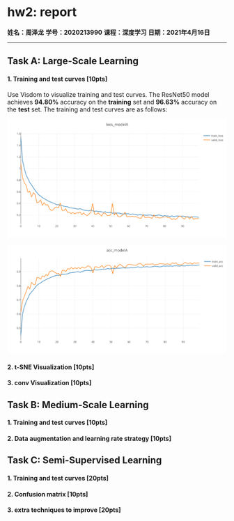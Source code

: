 # hw2: report

**姓名：周泽龙**
**学号：2020213990**
**课程：深度学习**
**日期：2021年4月16日**

------

## Task A: Large-Scale Learning

#### 1. Training and test curves [10pts]

Use Visdom to visualize training and test curves. The ResNet50 model achieves **94.80%** accuracy on the **training** set and **96.63%** accuracy on the **test** set. The training and test curves are as follows:

![loss_modelA](hw2_report_2020213990.assets/loss_modelA.svg)

![acc_modelA](hw2_report_2020213990.assets/acc_modelA.svg)

#### 2. t-SNE Visualization [10pts]



#### 3. conv Visualization [10pts]



## Task B: Medium-Scale Learning

#### 1. Training and test curves [10pts]



#### 2. Data augmentation and learning rate strategy [10pts]



## Task C: Semi-Supervised Learning

#### 1. Training and test curves [20pts]



#### 2. Confusion matrix [10pts]



#### 3. extra techniques to improve [20pts]